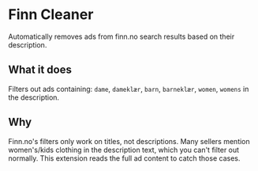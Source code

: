 # Finn Cleaner

Automatically removes ads from finn.no search results based on their description.

## What it does

Filters out ads containing: `dame`, `dameklær`, `barn`, `barneklær`, `women`, `womens` in the description.

## Why

Finn.no's filters only work on titles, not descriptions. Many sellers mention women's/kids clothing in the description text, which you can't filter out normally. This extension reads the full ad content to catch those cases.

